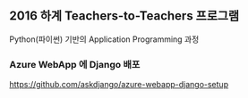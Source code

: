 
## 2016 하계 Teachers-to-Teachers 프로그램

Python(파이썬) 기반의 Application Programming 과정


### Azure WebApp 에 Django 배포

https://github.com/askdjango/azure-webapp-django-setup

